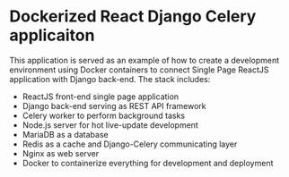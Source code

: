 # Dockerized React Django Celery applicaiton

This application is served as an example of how to create a development environment using Docker containers to connect Single Page ReactJS application with Django back-end. The stack includes:

  - ReactJS front-end single page application
  - Django back-end serving as REST API framework
  - Celery worker to perform background tasks
  - Node.js server for hot live-update development
  - MariaDB as a database
  - Redis as a cache and Django-Celery communicating layer
  - Nginx as web server
  - Docker to containerize everything for development and deployment


